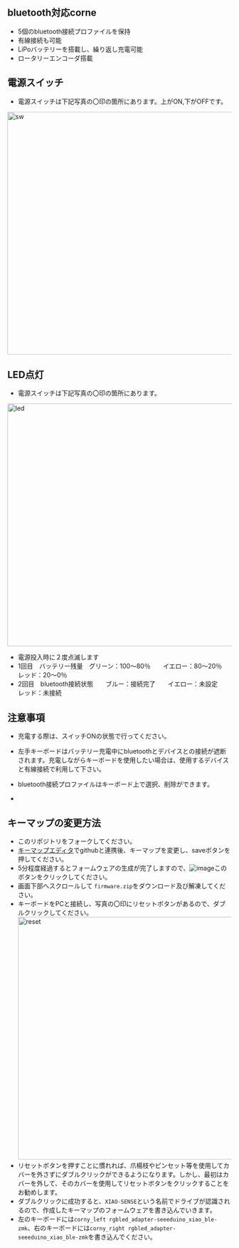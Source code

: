 ## bluetooth対応corne
- 5個のbluetooth接続プロファイルを保持
- 有線接続も可能
- LiPoバッテリーを搭載し、繰り返し充電可能 
- ロータリーエンコーダ搭載


## 電源スイッチ
- 電源スイッチは下記写真の〇印の箇所にあります。上がON,下がOFFです。
<img width="544" alt="sw" src="https://github.com/tadanaka/test/assets/168345103/5ea64c33-08e8-4d5f-b062-095fe33222ba">


## LED点灯
- 電源スイッチは下記写真の〇印の箇所にあります。
 <img width="544" alt="led" src="https://github.com/tadanaka/test/assets/168345103/b78f4ed4-689e-4280-8033-439a29e60fc2">

- 電源投入時に２度点滅します
- 1回目　バッテリー残量　グリーン：100～80％　　イエロー：80～20％　　レッド：20～0％
- 2回目　bluetooth接続状態　　ブルー：接続完了　　イエロー：未設定　　　レッド：未接続


## 注意事項
- 充電する際は、スイッチONの状態で行ってください。
- 左手キーボードはバッテリー充電中にbluetoothとデバイスとの接続が遮断されます。充電しながらキーボードを使用したい場合は、使用するデバイスと有線接続で利用して下さい。
- bluetooth接続プロファイルはキーボード上で選択、削除ができます。

- 
## キーマップの変更方法

- このリポジトリをフォークしてください。
- [キーマップエディタ](https://nickcoutsos.github.io/keymap-editor/)でgithubと連携後、キーマップを変更し、saveボタンを押してください。
- 5分程度経過するとフォームウェアの生成が完了しますので、![image](https://github.com/tadanaka/test/assets/168345103/dda6d494-b72d-4bc1-aa8f-3bf09780cb94)このボタンをクリックしてください。
- 画面下部へスクロールして `firmware.zip`をダウンロード及び解凍してください。
- キーボードをPCと接続し、写真の〇印にリセットボタンがあるので、ダブルクリックしてください。<img width="544" alt="reset" src="https://github.com/tadanaka/test/assets/168345103/74f45590-e012-42e3-bf16-e35bbbff8ee7">
- リセットボタンを押すことに慣れれば、爪楊枝やピンセット等を使用してカバーを外さずにダブルクリックができるようになります。しかし、最初はカバーを外して、そのカバーを使用してリセットボタンをクリックすることをお勧めします。
- ダブルクリックに成功すると、`XIAO-SENSE`という名前でドライブが認識されるので、作成したキーマップのフォームウェアを書き込んでいきます。
- 左のキーボードには`corny_left rgbled_adapter-seeeduino_xiao_ble-zmk`、右のキーボードには`corny_right rgbled_adapter-seeeduino_xiao_ble-zmk`を書き込んでください。
